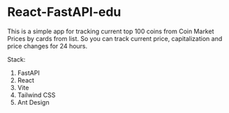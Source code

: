 # React-FastAPI-edu
<p>This is a simple app for tracking current top 100 coins from Coin Market Prices by cards from list. So you can track current price, capitalization and price changes for 24 hours.</p>
<p>Stack:</p>
  <ol>
    <li>FastAPI</li>
    <li>React</li>
    <li>Vite</li>
    <li>Tailwind CSS</li>
    <li>Ant Design</li>
  </ol>
